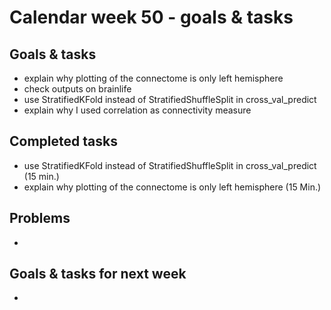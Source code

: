 # Calendar week 50 - goals & tasks

## Goals & tasks
- explain why plotting of the connectome is only left hemisphere
- check outputs on brainlife
- use StratifiedKFold instead of StratifiedShuffleSplit in cross_val_predict
- explain why I used correlation as connectivity measure



## Completed tasks
- use StratifiedKFold instead of StratifiedShuffleSplit in cross_val_predict (15 min.)
- explain why plotting of the connectome is only left hemisphere (15 Min.)

## Problems
- 

## Goals & tasks for next week
- 